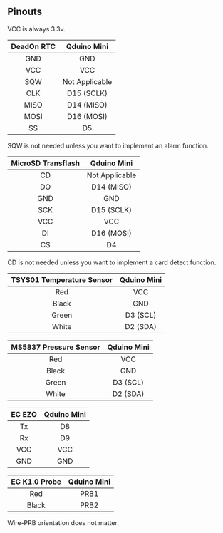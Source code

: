 ## Pinouts

VCC is always 3.3v.

|DeadOn RTC|Qduino Mini|	
|:------------:|:------------:|		
|GND|GND|	
|VCC|VCC|	
|SQW|Not Applicable|
|CLK|D15 (SCLK)|	
|MISO|D14 (MISO)|	
|MOSI|D16 (MOSI)|	
|SS|D5|	

SQW is not needed unless you want to implement an alarm function.


|MicroSD Transflash|Qduino Mini|
|:--------------------:|:--------------------:|
|CD|Not Applicable|
|DO|D14 (MISO)|	
|GND|GND|
|SCK|D15 (SCLK)|
|VCC|VCC|
|DI|D16 (MOSI)|
|CS|D4|

CD is not needed unless you want to implement a card detect function.



|TSYS01 Temperature Sensor|Qduino Mini|	
|:------------:|:------------:|	
|Red|VCC|	
|Black|GND|	
|Green|D3 (SCL)|	
|White|D2 (SDA)|	


|MS5837 Pressure Sensor|Qduino Mini|	
|:------------:|:------------:|	
|Red|VCC|	
|Black|GND|	
|Green|D3 (SCL)|	
|White|D2 (SDA)|	


|EC EZO|Qduino Mini|	
|:------------:|:------------:|	
|Tx|D8|	
|Rx|D9|	
|VCC|VCC|	
|GND|GND|	


|EC K1.0 Probe|Qduino Mini|	
|:------------:|:------------:|
|Red|PRB1|	
|Black|PRB2|	

Wire-PRB orientation does not matter.


